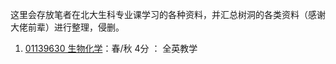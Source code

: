 这里会存放笔者在北大生科专业课学习的各种资料，并汇总树洞的各类资料（感谢大佬前辈）进行整理，侵删。

1. [01139630 生物化学](biochemistryEN.md)：春/秋 4分 ： 全英教学